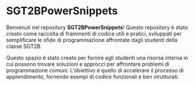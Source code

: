 # SGT2BPowerSnippets
Benvenuti nel repository **SGT2BPowerSnippets**! Questo repository è stato creato come raccolta di frammenti di codice utili e pratici, sviluppati per semplificare le sfide di programmazione affrontate dagli studenti della classe SGT2B.

Questo spazio è stato creato per fornire agli studenti una risorsa interna in cui possono trovare soluzioni e approcci per affrontare problemi di programmazione comuni. L'obiettivo è quello di accelerare il processo di apprendimento, fornendo esempi di codice funzionali e ben strutturati.
